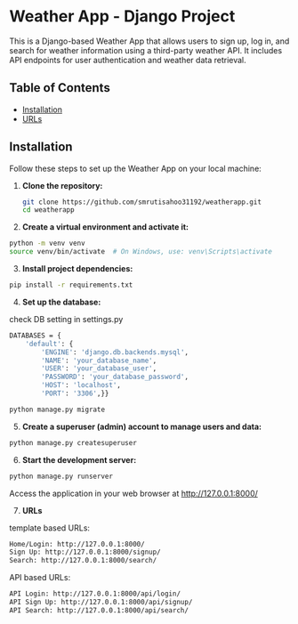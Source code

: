 # Weather App - Django Project

This is a Django-based Weather App that allows users to sign up, log in, and
search for weather information using a third-party weather API. It includes API
endpoints for user authentication and weather data retrieval.

## Table of Contents

- [Installation](#installation)
- [URLs](#urls)

## Installation

Follow these steps to set up the Weather App on your local machine:

1. **Clone the repository:**

   ```bash
   git clone https://github.com/smrutisahoo31192/weatherapp.git
   cd weatherapp
   ```

2. **Create a virtual environment and activate it:**

```bash
python -m venv venv
source venv/bin/activate  # On Windows, use: venv\Scripts\activate
```

3. **Install project dependencies:**

```bash
pip install -r requirements.txt
```

4. **Set up the database:**

check DB setting in settings.py

```bash
DATABASES = {
    'default': {
        'ENGINE': 'django.db.backends.mysql',
        'NAME': 'your_database_name',
        'USER': 'your_database_user',
        'PASSWORD': 'your_database_password',
        'HOST': 'localhost',
        'PORT': '3306',}}
```

```bash
python manage.py migrate
```

5. **Create a superuser (admin) account to manage users and data:**

```bash
python manage.py createsuperuser
```

6. **Start the development server:**

```bash
python manage.py runserver
```

Access the application in your web browser at http://127.0.0.1:8000/

7. **URLs**

template based URLs:

```bash
Home/Login: http://127.0.0.1:8000/
Sign Up: http://127.0.0.1:8000/signup/
Search: http://127.0.0.1:8000/search/
```

API based URLs:

```bash
API Login: http://127.0.0.1:8000/api/login/
API Sign Up: http://127.0.0.1:8000/api/signup/
API Search: http://127.0.0.1:8000/api/search/
```
